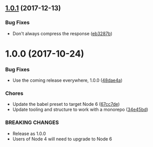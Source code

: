 <a name="1.0.1"></a>
## [1.0.1](https://github.com/rocjs/roc-extensions/tree/master/packages/roc-package-web-app/compare/v1.0.0...v1.0.1) (2017-12-13)


### Bug Fixes

* Don't always compress the response ([eb3287b](https://github.com/rocjs/roc-extensions/tree/master/packages/roc-package-web-app/commit/eb3287b))



<a name="1.0.0"></a>
# 1.0.0 (2017-10-24)


### Bug Fixes

* Use the coming release everywhere, 1.0.0 ([48dae4a](https://github.com/rocjs/roc-extensions/tree/master/packages/roc-package-web-app/commit/48dae4a))


### Chores

* Update the babel preset to target Node 6 ([67cc7de](https://github.com/rocjs/roc-extensions/tree/master/packages/roc-package-web-app/commit/67cc7de))
* Update tooling and structure to work with a monorepo ([34e45bd](https://github.com/rocjs/roc-extensions/tree/master/packages/roc-package-web-app/commit/34e45bd))


### BREAKING CHANGES

* Release as 1.0.0
* Users of Node 4 will need to upgrade to Node 6




